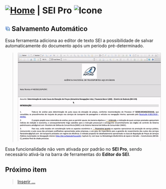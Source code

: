 # [![Home](../img/home.png)](../) |  SEI Pro ![Icone](../img/icon-32.png)

## ![SEI Pro Salvamento Automático](../img/icon-salvamentoautomatico.png) Salvamento Automático

Essa ferramenta adiciona ao editor de texto SEI a possibilidade de salvar automaticamente do documento após um período pré-determinado.

> ![Tela Salvamento Automático](../img/tela-salvamentoautomatico.gif) 

Essa funcionalidade não vem ativada por padrão no **SEI Pro**, sendo necessário ativá-la na barra de ferramentas do **Editor do SEI**.

## Próximo item

> [Inserir ...](../pages/PAGE.md)
